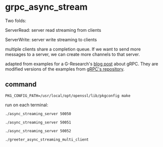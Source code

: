 # grpc_async_stream
Two folds:

ServerRead: server read streaming from clients

ServerWrite: server write streaming to clients

multiple clients share a completion queue.
If we want to send more messages to a server, we can create more channels to that server.

adapted from examples for a G-Research's [blog post](https://www.gresearch.co.uk/2019/03/20/lessons-learnt-from-writing-asynchronous-streaming-grpc-services-in-c/) about gRPC. They are modified versions of the examples from [gRPC's repository](https://github.com/grpc/grpc).


## command
`PKG_CONFIG_PATH=/usr/local/opt/openssl/lib/pkgconfig make`

run on each terminal:

`./async_streaming_server 50050`

`./async_streaming_server 50051`

`./async_streaming_server 50052`

`./greeter_async_streaming_multi_client`